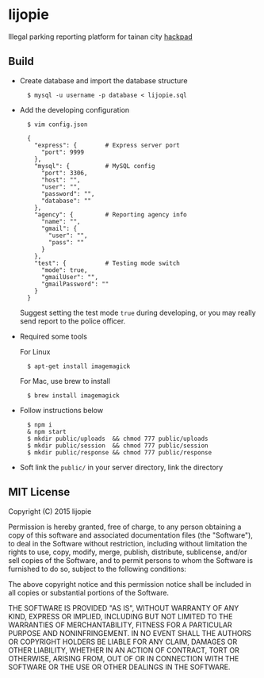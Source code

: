 # lijopie

Illegal parking reporting platform for tainan city
[hackpad](https://g0v.hackpad.com/--TP0maM6gaZx)

## Build

* Create database and import the database structure

        $ mysql -u username -p database < lijopie.sql

* Add the developing configuration
        
        $ vim config.json

        {
          "express": {        # Express server port
            "port": 9999
          },
          "mysql": {          # MySQL config
            "port": 3306,
            "host": "",
            "user": "",
            "password": "",
            "database": ""
          },
          "agency": {         # Reporting agency info
            "name": "",
            "gmail": {
              "user": "",
              "pass": ""
            }
          },
          "test": {           # Testing mode switch
            "mode": true,
            "gmailUser": "",
            "gmailPassword": ""
          }
        }

  Suggest setting the test mode `true` during developing, or you may really send report to the police officer.

* Required some tools

  For Linux
        
        $ apt-get install imagemagick

  For Mac, use brew to install
        
        $ brew install imagemagick

* Follow instructions below
        
        $ npm i
        & npm start
        $ mkdir public/uploads  && chmod 777 public/uploads
        $ mkdir public/session  && chmod 777 public/session
        $ mkdir public/response && chmod 777 public/response

* Soft link the `public/` in your server directory, link the directory

## MIT License

Copyright (C) 2015 lijopie 

Permission is hereby granted, free of charge, to any person obtaining a copy of this software and associated documentation files (the "Software"), to deal in the Software without restriction, including without limitation the rights to use, copy, modify, merge, publish, distribute, sublicense, and/or sell copies of the Software, and to permit persons to whom the Software is furnished to do so, subject to the following conditions:

The above copyright notice and this permission notice shall be included in all copies or substantial portions of the Software.

THE SOFTWARE IS PROVIDED "AS IS", WITHOUT WARRANTY OF ANY KIND, EXPRESS OR IMPLIED, INCLUDING BUT NOT LIMITED TO THE WARRANTIES OF MERCHANTABILITY, FITNESS FOR A PARTICULAR PURPOSE AND NONINFRINGEMENT. IN NO EVENT SHALL THE AUTHORS OR COPYRIGHT HOLDERS BE LIABLE FOR ANY CLAIM, DAMAGES OR OTHER LIABILITY, WHETHER IN AN ACTION OF CONTRACT, TORT OR OTHERWISE, ARISING FROM, OUT OF OR IN CONNECTION WITH THE SOFTWARE OR THE USE OR OTHER DEALINGS IN THE SOFTWARE.

